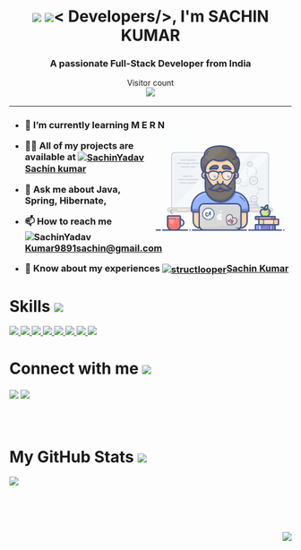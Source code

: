 <h1 align="center"><img src='https://raw.githubusercontent.com/ShahriarShafin/ShahriarShafin/main/Assets/handshake.gif' width="100px"> <img src="https://github.com/vimalverma558/vimalverma558/blob/v2/img/hello.gif" width="20%">< Developers/>, I'm SACHIN KUMAR</h1>

<h3 align="center">A passionate Full-Stack Developer from India</h3>

<p align='center'>

  
  <p align="center"> 
  Visitor count<br>
  <img src="https://profile-counter.glitch.me/Sachin-Yadav705/count.svg" />
</p>

</p>

----
<h3>
  
- 🌱 I’m currently learning **M E R N**   <img align="right" style="width:16rem; height:auto" src="https://raw.githubusercontent.com/Elanza-48/Elanza-48/41a4790484e268102dfdab2b7c59d440d3ffafab/resources/img/geek.gif"/>

- 👨‍💻 All of my projects are available at <a href="https://github.com/Sachin-Yadav705?tab=repositories" target="blank">
  <img align="center" src="https://github.githubassets.com/images/modules/logos_page/Octocat.png" alt="SachinYadav" height="40" width="50"/>Sachin kumar</a>

- 💬 Ask me about **Java, Spring, Hibernate,**

- 📫 How to reach me <img align="center" src="https://www.logo.wine/a/logo/Gmail/Gmail-Logo.wine.svg" alt="SachinYadav" height="40" width="40" />**Kumar9891sachin@gmail.com**

- 📄 Know about my experiences <a href="https://www.linkedin.com/in/sachin-kumar-1638b9231/" target="blank"><img align="center" src="https://elionetwork.com/wp-content/uploads/2019/01/linkedin-color-icon-linkedin-linked-in-png-and-vector-linkedin-png-640_640.png" alt="structlooper" height="40" width="40" />Sachin Kumar</a>

</h3>



<h1> Skills <img src = "https://media2.giphy.com/media/QssGEmpkyEOhBCb7e1/giphy.gif?cid=ecf05e47a0n3gi1bfqntqmob8g9aid1oyj2wr3ds3mg700bl&rid=giphy.gif" width = 38px> </h1>
<a href= https://github.com/Sachin-Yadav705?tab=repositories&q=&type=&language=java&sort= > <img width ='50px' src ='https://raw.githubusercontent.com/rahulbanerjee26/githubAboutMeGenerator/main/icons/java.svg'> </a>
<a href= https://github.com/Sachin-Yadav705?tab=repositories&q=&type=&language=spring&sort= > <img width ='50px' src ='https://raw.githubusercontent.com/rahulbanerjee26/githubAboutMeGenerator/main/icons/spring.svg'> </a>
<a href= https://github.com/Sachin-Yadav705?tab=repositories&q=&type=&language=html&sort= > <img width ='50px' src ='https://raw.githubusercontent.com/rahulbanerjee26/githubAboutMeGenerator/main/icons/html.svg'> </a>
<a href= https://github.com/Sachin-Yadav705?tab=repositories&q=&type=&language=css&sort= > <img width ='50px' src ='https://raw.githubusercontent.com/rahulbanerjee26/githubAboutMeGenerator/main/icons/css.svg'> </a>
<a href= https://github.com/Sachin-Yadav705?tab=repositories&q=&type=&language=javascript&sort= > <img width ='50px' src ='https://raw.githubusercontent.com/rahulbanerjee26/githubAboutMeGenerator/main/icons/javascript.svg'> </a>
<a href= https://github.com/Sachin-Yadav705?tab=repositories&q=&type=&language=reactjs&sort= > <img width ='50px' src ='https://raw.githubusercontent.com/rahulbanerjee26/githubAboutMeGenerator/main/icons/reactjs.svg'> </a>
<a href= https://github.com/Sachin-Yadav705?tab=repositories&q=&type=&language=mysql&sort= > <img width ='50px' src ='https://raw.githubusercontent.com/rahulbanerjee26/githubAboutMeGenerator/main/icons/mysql.svg'> </a>
<a href= https://github.com/Sachin-Yadav705?tab=repositories&q=&type=&language=postgresql&sort= > <img width ='50px' src ='https://raw.githubusercontent.com/rahulbanerjee26/githubAboutMeGenerator/main/icons/postgresql.svg'> </a>


<h1> Connect with me <img src='https://raw.githubusercontent.com/ShahriarShafin/ShahriarShafin/main/Assets/handshake.gif' width="100px"> </h1>
<a href = 'https://www.linkedin.com/in/Sachin kumar'> <img width = '42px' align= 'center' src="https://raw.githubusercontent.com/rahulbanerjee26/githubAboutMeGenerator/main/icons/linked-in-alt.svg"/></a> 
<a href = 'https://www.github.com/Sachin-Yadav705'> <img width = '42px' align= 'center' src="https://raw.githubusercontent.com/rahulbanerjee26/githubAboutMeGenerator/main/icons/github.svg"/></a> 


<br><br>


<h1> My GitHub Stats <img src='https://media1.giphy.com/media/du3J3cXyzhj75IOgvA/giphy.gif?cid=ecf05e47x2g034i9pzwtzzsd3xgg2w9nr94t4tflbbgo3008&rid=giphy.gif' width='38px'> </h1>

<a href="https://github.com/anuraghazra/github-readme-stats">
<img align="left" src="https://github-readme-stats.vercel.app/api?username=Sachin-Yadav705&count_private=true&show_icons=true&theme=default" />
</a>
<br><br><br><br><br>
<p align="right">

 <img src="https://media.giphy.com/media/jpVnC65DmYeyRL4LHS/giphy.gif" width="35%">
</p>
